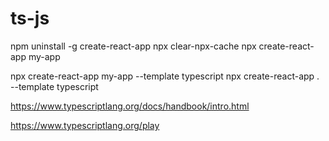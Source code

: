 # ts-js
<!-- установка  -->
npm uninstall -g create-react-app
npx clear-npx-cache
npx create-react-app my-app

npx create-react-app my-app --template typescript
npx create-react-app . --template typescript


https://www.typescriptlang.org/docs/handbook/intro.html

https://www.typescriptlang.org/play
